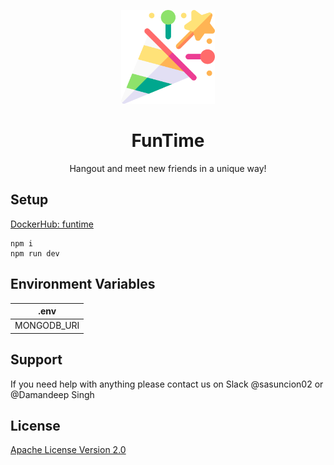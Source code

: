 <p align="center">
    <a href='https://www.nfthost.app/' rel='nofollow'>
        <img src='./public/assets/logo.png' alt='FunTime Logo' style="width: 150px" />
    </a>
</p>

<h1 align="center">FunTime</h1>

<p align="center">
    Hangout and meet new friends in a unique way!
</p>

## Setup

<a href='https://hub.docker.com/repository/docker/stephenasuncion/funtime' rel="nofollow">DockerHub: funtime</a>

```
npm i 
npm run dev
```

## Environment Variables

| .env                 |
| -------------------- |
| MONGODB_URI          |

## Support

If you need help with anything please contact us on Slack @sasuncion02 or @Damandeep Singh

## License

[Apache License Version 2.0](https://github.com/Damandeep27/FunTime/blob/main/LICENSE)